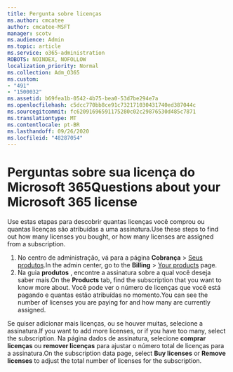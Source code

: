 ```yaml
---
title: Pergunta sobre licenças
ms.author: cmcatee
author: cmcatee-MSFT
manager: scotv
ms.audience: Admin
ms.topic: article
ms.service: o365-administration
ROBOTS: NOINDEX, NOFOLLOW
localization_priority: Normal
ms.collection: Adm_O365
ms.custom:
- "491"
- "1500032"
ms.assetid: b69fea1b-0542-4b75-bea0-53d7be294e7a
ms.openlocfilehash: c5dcc770bb8ce91c732171030431740ed387044c
ms.sourcegitcommit: fc62091696591175280c02c29876530d485c7871
ms.translationtype: MT
ms.contentlocale: pt-BR
ms.lasthandoff: 09/26/2020
ms.locfileid: "48287054"
---
```

# <a name="questions-about-your-microsoft-365-license"></a><span data-ttu-id="9993f-102">Perguntas sobre sua licença do Microsoft 365</span><span class="sxs-lookup"><span data-stu-id="9993f-102">Questions about your Microsoft 365 license</span></span>

<span data-ttu-id="9993f-103">Use estas etapas para descobrir quantas licenças você comprou ou quantas licenças são atribuídas a uma assinatura.</span><span class="sxs-lookup"><span data-stu-id="9993f-103">Use these steps to find out how many licenses you bought, or how many licenses are assigned from a subscription.</span></span>
  
1. <span data-ttu-id="9993f-104">No centro de administração, vá para a página **Cobrança** \> [Seus produtos](https://go.microsoft.com/fwlink/p/?linkid=842054).</span><span class="sxs-lookup"><span data-stu-id="9993f-104">In the admin center, go to the **Billing** \> [Your products](https://go.microsoft.com/fwlink/p/?linkid=842054) page.</span></span>
2. <span data-ttu-id="9993f-105">Na guia **produtos** , encontre a assinatura sobre a qual você deseja saber mais.</span><span class="sxs-lookup"><span data-stu-id="9993f-105">On the **Products** tab, find the subscription that you want to know more about.</span></span> <span data-ttu-id="9993f-106">Você pode ver o número de licenças que você está pagando e quantas estão atribuídas no momento.</span><span class="sxs-lookup"><span data-stu-id="9993f-106">You can see the number of licenses you are paying for and how many are currently assigned.</span></span>

<span data-ttu-id="9993f-107">Se quiser adicionar mais licenças, ou se houver muitas, selecione a assinatura.</span><span class="sxs-lookup"><span data-stu-id="9993f-107">If you want to add more licenses, or if you have too many, select the subscription.</span></span> <span data-ttu-id="9993f-108">Na página dados de assinatura, selecione **comprar licenças** ou **remover licenças** para ajustar o número total de licenças para a assinatura.</span><span class="sxs-lookup"><span data-stu-id="9993f-108">On the subscription data page, select **Buy licenses** or **Remove licenses** to adjust the total number of licenses for the subscription.</span></span>